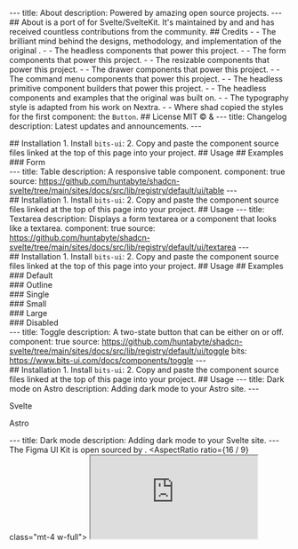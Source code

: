 --- title: About description: Powered by amazing open source projects. --- ## About  is a port of  for Svelte/SvelteKit. It's maintained by  and  and has received countless contributions from the community. ## Credits -  - The brilliant mind behind the designs, methodology, and implementation of the original . -  - The headless components that power this project. -  - The form components that power this project. -  - The resizable components that power this project. -  - The drawer components that power this project. -  - The command menu components that power this project. -  - The headless primitive component builders that power this project. -  - The headless components and examples that the original  was built on. -  - The typography style is adapted from his work on Nextra. -  - Where shad copied the styles for the first component: the `Button`. ## License MIT ©  & --- title: Changelog description: Latest updates and announcements. --- <script> import { Steps, Callout, ComponentPreview } from '$lib/components/docs' import DashboardDark from '$lib/img/blocks/dashboard-1-dark.jpg?enhanced'; import DashboardLight from '$lib/img/blocks/dashboard-1.jpg?enhanced'; </script> ## March 2024 ### Introducing Blocks  are ready-made components that you can use to build your apps. They are fully responsive, accessible, and composable, meaning they are built using the same principles as the rest of the components in shadcn-svelte. <enhanced:img src={DashboardDark} alt="A screenshot of the dashboard-01 block" class="mt-6 hidden h-full w-full dark:block" /> <enhanced:img src={DashboardLight} alt="A screenshot of the dashboard-01 block" class="mt-6 block h-full w-full dark:hidden" />  only supports React at the moment, so you can't customize them like you can the original from . However, if having support for Svelte interests you, I'm sure the v0 team would love to hear about it. :) ### New Component: Breadcrumb We've added a new component to the project, . <ComponentPreview name="breadcrumb-demo"> <div /> </ComponentPreview> ### New Component: Scroll Area We've added a new component to the project, , which is built on top of the  component from Bits UI. It supports both vertical and horizontal scrolling, and is designed to provide a consistent experience across all browsers and platforms. #### Examples <ComponentPreview name="scroll-area-demo"> <div /> </ComponentPreview> <ComponentPreview name="scroll-area-horizontal"> <div /> </ComponentPreview> ## February 2024 ### New Component: Resizable We've added a new component to the project, , which is built on top of . PaneForge is still in an early stage, so be sure to raise any issues you find with the library on the . <ComponentPreview name="resizable-demo"> <div /> </ComponentPreview> ### Updated Icon Imports After some feedback about dev server performance, we've updated the way we import icons. With this change, we've decided to move away from the unmaintained `radix-icons-svelte` package to  for the `new-york` style. Instead of importing icons like so:  We now import them directly:  With deep imports, we're preventing Vite from optimizing the entire icon collections, and instead only optimizing the icons that are actually used in your project. From what we've seen, this has a massive impact on dev server performance. Enjoy! 🚀 ### Major Forms Update Formsnap has been completely rewritten to be more flexible, easier to use, and less opinionated. This means we've had to make some changes to the way we use it in `shadcn-svelte`, but once you get the hang of it, you'll find it's much more powerful and less restrictive than the previous iteration. Since the changes are so significant, there isn't a direct migration path from the old version to the new version. You'll need to update your components to use the new API, as well as ensure you're using the latest version of `formsnap` and `sveltekit-superforms`. All of the `Form` components have been updated to use the new API, and you can see live examples of them on the  page. Visit the  documentation  to learn more about the new API and how its used. ## January 2024 We've added four new components to the project, , , , & . ### New Component: Carousel We've added a new component to the project, . <ComponentPreview name="carousel-demo"> <div /> </ComponentPreview> ### New Component: Drawer The Drawer is built on top of  and is a port of , originally created by  for React. <ComponentPreview name="drawer-demo"> <div/> </ComponentPreview> ### New Component: Sonner The Sonner component is provided by , which is a Svelte port of , originally created by  for React. <ComponentPreview name="sonner-demo"> <div/> </ComponentPreview> ### New Component: Pagination Pagination leverages the  component from Bits UI. <ComponentPreview name="pagination-demo"> <div/> </ComponentPreview> ## December 2023 We've added three new components to the project, , , & . ### New Component: Calendar <ComponentPreview name="calendar-demo"> <div/> </ComponentPreview> ### New Component: Range Calendar <ComponentPreview name="range-calendar-demo"> <div/> </ComponentPreview> ### New Component: Date Picker <ComponentPreview name="date-picker-demo"> <div/> </ComponentPreview> ## November 2023 ### New Component: Toggle Group We've added a new component to the library, . <ComponentPreview name="toggle-group-demo"> <div /> </ComponentPreview> ## October 2023 We've added two new components to the library,  & . We've also made some updates to the `<Form.Label />` component that you'll want to be aware of. ### New Component: Command Command is a component that allows you to create a command palette. It's built on top of , which is a Svelte port of . The library is still in its infancy, but we're excited to see where it goes. If you notice any issues, please  with the library. <ComponentPreview name="command-dialog"> <div /> </ComponentPreview> Be sure to check out the  docs for more information. ### New Component: Combobox Combobox is a combination of the `<Command />` & `<Popover />` components. It allows you to create a searchable dropdown menu. <ComponentPreview name="combobox-demo"> <div /> </ComponentPreview> Be sure to check out the  docs for more information. ### Updates to Form #### Form.Label Changes Since we had to make some internal changes to formsnap to fix outstanding issues, there is a slight modification we have to make to the `<Form.Label />` component. The `ids` returned from `getFormField` is now a store, so we need to prefix it with `$` when we use it.  ### Form.Control Formsnap introduced a new component `<Form.Control />` which wraps non-traditional form elements. This allows us to ensure the components are accessible, and work well with the rest of the form components. You'll need to define & export that control in your `form/index.ts` file.  ## August 2023 - Transitions & More ### Transitions To support both enter and exit transitions, we've had to move from `tailwindcss-animate` to . You can still use the `tailwindcss-animate` if you'd like, but you won't have exit transitions on most components. To get the updated transition support, be sure to upgrade to the latest version of `bits-ui`, which at the time of this writing is `0.5.0`. We now provide a custom transition `flyAndScale` ) which most components use. It's added to the `utils.ts` file when you `init` a new project. #### Migration If you're using `tailwindcss-animate` and want to migrate to the new transition system, you'll need to do the following: Update your `utils.ts` file to include the `flyAndScale` transition:  Inside the components that use transitions/animations, you'll need to remove the animation classes and add the transition. Here's an example of the `AlertDialog.Content` component:  If you're unsure which specific classes should be removed, you can reference the components in the  to see the changes. ### Events Previous, we were using the same syntax as  for events, as we were simply forwarding them. So you'd have to do `on:m-click` or `on:m-keydown`. While this isn't a huge deal, since we're using components, we decided we wanted to use the same syntax as you would for any other Svelte component. So now you can just do `on:click` or `on:keydown`. Behind the scenes, we're redispatching the event, so the contents of the event are the same, but the syntax is a bit more familiar. #### Migration To migrate to the new event syntax, you'll need to update your components that are forwarding the `m-` events. Ensure you're on the latest version of `bits-ui` before doing so. --- title: CLI description: Use the CLI to add components to your project. --- <script> import { PMExecute } from '$lib/components/docs' </script> ## init Use the `init` command to initialize dependencies for a new project. The `init` command installs dependencies, adds the `cn` util, configures `tailwind.config.cjs`, and creates CSS variables for the project. <PMExecute command="shadcn-svelte@latest init" /> You will be asked a few questions to configure `components.json`:  ### Options  ## add Use the `add` command to add components and dependencies to your project. <PMExecute command="shadcn-svelte@latest add " /> You will be presented with a list of components to choose from:  ### Options  ## update Use the `update` command to update components in your project. This will overwrite any modifications you've made to the components, so be sure to commit your changes before running this command. <PMExecute command="shadcn-svelte@latest update " /> ### Options  ## Outgoing Requests ### Proxy This enables the use of a proxy when sending out requests to fetch from the `shadcn` registry. If the `HTTP_PROXY` or `http_proxy` environment variables have been set, the request library underneath will respect the proxy settings. --- title: components.json description: Configuration for your project. --- <script> import { Callout, ComponentPreview, PMExecute } from '$lib/components/docs' </script> The `components.json` file holds configuration for your project. We use it to understand how your project is set up and how to generate components customized for your project. <Callout class="mt-6"> Note: The <code>components.json</code> file is optional and **only required if you're using the CLI** to add components to your project. If you're using the copy and paste method, you don't need this file. </Callout> You can create a `components.json` file in your project by running the following command: <PMExecute command="shadcn-svelte@latest init" /> See the  for more information. ## $schema You can see the JSON Schema for `components.json` .  ## style The style for your components. **This cannot be changed after initialization.**  <ComponentPreview name="card-with-form"> <div /> </ComponentPreview> ## tailwind Configuration to help the CLI understand how Tailwind CSS is set up in your project. See the  for how to set up Tailwind CSS. ### tailwind.config Path to where your `tailwind.config.js` file is located.  ### tailwind.css Path to the CSS file that imports Tailwind CSS into your project.  ### tailwind.baseColor This is used to generate the default color palette for your components. **This cannot be changed after initialization.**  ## aliases The CLI uses these values and the `alias` config from your `svelte.config.js` file to place generated components in the correct location. Path aliases have to be set up in your `svelte.config.js` file. ### aliases.utils Import alias for your utility functions.  ### aliases.components Import alias for your components.  ## Typescript --- title: Accordion description: A vertically stacked set of interactive headings that each reveal a section of content. component: true source: https://github.com/huntabyte/shadcn-svelte/tree/main/sites/docs/src/lib/registry/default/ui/accordion bits: https://www.bits-ui.com/docs/components/accordion --- <script> import { ComponentPreview, ManualInstall, PMAddComp, PMInstall } from '$lib/components/docs'; </script> <ComponentPreview name="accordion-demo" class="]:sm:max-w-"> <div /> </ComponentPreview> ## Installation <PMAddComp name="accordion" /> <ManualInstall> 1. Install `bits-ui`: <PMInstall command="bits-ui" /> 2. Copy and paste the component source files linked at the top of this page into your project. </ManualInstall> ## Usage --- title: Alert Dialog description: A modal dialog that interrupts the user with important content and expects a response. featured: true component: true source: https://github.com/huntabyte/shadcn-svelte/tree/main/sites/docs/src/lib/registry/default/ui/alert-dialog bits: https://www.bits-ui.com/docs/components/alert-dialog --- <script> import { ComponentPreview, ManualInstall, PMAddComp, PMInstall } from '$lib/components/docs'; </script> <ComponentPreview name="alert-dialog-demo"> <div /> </ComponentPreview> ## Installation <PMAddComp name="alert-dialog" /> <ManualInstall> 1. Install `bits-ui`: <PMInstall command="bits-ui" /> 2. Copy and paste the component source files linked at the top of this page into your project. </ManualInstall> ## Usage --- title: Alert description: Displays a callout for user attention. component: true source: https://github.com/huntabyte/shadcn-svelte/tree/main/sites/docs/src/lib/registry/default/ui/alert --- <script> import { ComponentPreview, ManualInstall, PMAddComp } from '$lib/components/docs'; </script> <ComponentPreview name="alert-demo"> <div /> </ComponentPreview> ## Installation <PMAddComp name="alert" /> <ManualInstall> 1. Copy and paste the component source files linked at the top of this page into your project. </ManualInstall> ## Usage  ## Examples ### Default <ComponentPreview name="alert-demo"> <div /> </ComponentPreview> ### Destructive <ComponentPreview name="alert-destructive"> <div /> </ComponentPreview> --- title: Aspect Ratio description: Displays content within a desired ratio. component: true source: https://github.com/huntabyte/shadcn-svelte/tree/main/sites/docs/src/lib/registry/default/ui/aspect-ratio bits: https://www.bits-ui.com/docs/components/aspect-ratio --- <script> import { ComponentPreview, ManualInstall, PMAddComp, PMInstall } from '$lib/components/docs'; </script> <ComponentPreview name="aspect-ratio-demo"> <div/> </ComponentPreview> ## Installation <PMAddComp name="aspect-ratio" /> <ManualInstall> 1. Install `bits-ui`: <PMInstall command="bits-ui" /> 2. Copy and paste the component source files linked at the top of this page into your project. </ManualInstall> ## Usage --- title: Avatar description: An image element with a fallback for representing the user. component: true source: https://github.com/huntabyte/shadcn-svelte/tree/main/sites/docs/src/lib/registry/default/ui/avatar bits: https://www.bits-ui.com/docs/components/avatar --- <script> import { ComponentPreview, ManualInstall, PMAddComp, PMInstall } from '$lib/components/docs'; </script> <ComponentPreview name="avatar-demo"> <div/> </ComponentPreview> ## Installation <PMAddComp name="avatar" /> <ManualInstall> 1. Install `bits-ui`: <PMInstall command="bits-ui" /> 2. Copy and paste the component source files linked at the top of this page into your project. </ManualInstall> ## Usage --- title: Badge description: Displays a badge or a component that looks like a badge. component: true source: https://github.com/huntabyte/shadcn-svelte/tree/main/sites/docs/src/lib/registry/default/ui/badge --- <script> import { ComponentPreview, ManualInstall, PMAddComp } from '$lib/components/docs'; import { BadgeDemo, BadgeDestructive, BadgeOutline, BadgeSecondary } from '$lib/registry/default/example' </script> <ComponentPreview name="badge-demo"> <div /> </ComponentPreview> ## Installation <PMAddComp name="badge" /> <ManualInstall> 1. Copy and paste the component source files linked at the top of this page into your project. </ManualInstall> ## Usage   ### Link You can use the `badgeVariants` helper to create a link that looks like a badge.  ## Examples ### Default <ComponentPreview name="badge-demo"> <div /> </ComponentPreview> --- ### Secondary <ComponentPreview name="badge-secondary"> <div /> </ComponentPreview> --- ### Outline <ComponentPreview name="badge-outline"> <div /> </ComponentPreview> --- ### Destructive <ComponentPreview name="badge-destructive"> <div /> </ComponentPreview> --- title: Breadcrumb description: Displays the path to the current resource using a hierarchy of links. component: true source: https://github.com/huntabyte/shadcn-svelte/tree/main/sites/docs/src/lib/registry/default/ui/breadcrumb --- <script> import { ComponentPreview, ManualInstall, PMAddComp } from '$lib/components/docs'; </script> <ComponentPreview name="breadcrumb-demo"> <div /> </ComponentPreview> ## Installation <PMAddComp name="breadcrumb" /> <ManualInstall> 1. Copy and paste the component source files linked at the top of this page into your project. </ManualInstall> ## Usage  ## Examples ### Custom separator Use a custom component in the `<slot>` of `<Breadcrumb.Separator />` to create a custom separator. <ComponentPreview name="breadcrumb-separator"> <div /> </ComponentPreview> --- ### Dropdown You can compose `<Breadcrumb.Item />` with a `<DropdownMenu />` to create a dropdown in the breadcrumb. <ComponentPreview name="breadcrumb-dropdown"> <div /> </ComponentPreview> --- ### Collapsed We provide a `<Breadcrumb.Ellipsis />` component to show a collapsed state when the breadcrumb is too long. <ComponentPreview name="breadcrumb-ellipsis"> <div /> </ComponentPreview> --- ### Link component To use a custom link component from your routing library, you can use the `asChild` prop on `<Breadcrumb.Link />`. <ComponentPreview name="breadcrumb-link"> <div /> </ComponentPreview> --- ### Responsive Here's an example of a responsive breadcrumb that composes `<Breadcrumb.Item />` with `<Breadcrumb.Ellipsis />`, `<DropdownMenu />`, and `<Drawer />`. It displays a dropdown on desktop and a drawer on mobile. <ComponentPreview name="breadcrumb-responsive"> <div /> </ComponentPreview> --- title: Button description: Displays a button or a component that looks like a button. featured: true component: true source: https://github.com/huntabyte/shadcn-svelte/tree/main/sites/docs/src/lib/registry/default/ui/button bits: https://www.bits-ui.com/docs/components/button --- <script> import { ComponentPreview, ManualInstall, PMAddComp, PMInstall } from '$lib/components/docs'; </script> <ComponentPreview name="button-demo"> <div /> </ComponentPreview> ## Installation <PMAddComp name="button" /> <ManualInstall> 1. Install `bits-ui`: <PMInstall command="bits-ui" /> 2. Copy and paste the component source files linked at the top of this page into your project. </ManualInstall> ## Usage   ### Link You can convert the `<button>` into an `<a>` element by simply passing an `href` as a prop.  Alternatively, you can use the `buttonVariants` helper to create a link that looks like a button.  ## Examples ### Primary <ComponentPreview name="button-demo"> <div /> </ComponentPreview> --- ### Secondary <ComponentPreview name="button-secondary"> <div /> </ComponentPreview> --- ### Destructive <ComponentPreview name="button-destructive"> <div /> </ComponentPreview> --- ### Outline <ComponentPreview name="button-outline"> <div /> </ComponentPreview> --- ### Ghost <ComponentPreview name="button-ghost"> <div /> </ComponentPreview> --- ### Link <ComponentPreview name="button-link"> <div /> </ComponentPreview> --- ### With Icon <ComponentPreview name="button-with-icon"> <div /> </ComponentPreview> --- ### Icon <ComponentPreview name="button-icon"> <div /> </ComponentPreview> --- ### Loading <ComponentPreview name="button-loading"> <div /> </ComponentPreview> --- title: Calendar description: A calendar component that allows users to select dates. component: true source: https://github.com/huntabyte/shadcn-svelte/tree/main/sites/docs/src/lib/registry/default/ui/calendar bits: https://www.bits-ui.com/docs/components/calendar --- <script> import { ComponentPreview, ManualInstall, Callout, PMAddComp, PMInstall } from '$lib/components/docs'; </script> <ComponentPreview name="calendar-demo"> <div /> </ComponentPreview> ## About The `<Calendar />` component is built on top of the  component, which uses the  package to handle dates. If you're looking for a range calendar, check out the  component. ## Installation <PMAddComp name="calendar" /> <ManualInstall> 1. Install `bits-ui` and `@internationalized/date`: <PMInstall command="bits-ui @internationalized/date" /> 2. Copy and paste the component source files linked at the top of this page into your project. </ManualInstall> ## Date Picker You can use the `<Calendar />` component to build a date picker. See the  page for more information. ## Examples ### Form <ComponentPreview name="date-picker-demo"> <div /> </ComponentPreview> ## Advanced Customization The `<Calendar />` component can be combined with other components to create a more complex calendar. <Callout> By default, we export the combined Calendar component as <code>Calendar</code> as there are quite a few pieces that need to be combined to create it. We're modifying that component in the examples below. </Callout> ### Month & Year Selects Here's an example of how you could create a calendar with month and year select dropdowns instead of the previous and next buttons. <ComponentPreview name="calendar-with-selects"> <div /> </ComponentPreview> --- title: Card description: Displays a card with header, content, and footer. featured: true source: https://github.com/huntabyte/shadcn-svelte/tree/main/sites/docs/src/lib/registry/default/ui/card --- <script> import { ComponentPreview, ManualInstall, PMAddComp } from '$lib/components/docs'; </script> <ComponentPreview name="card-with-form"> <div /> </ComponentPreview> ## Installation <PMAddComp name="card" /> <ManualInstall> 1. Copy and paste the component source files linked at the top of this page into your project. </ManualInstall> ## Usage  ### Modify the heading level By default, the `<Card.Title>` component renders an `<h3>` element. You can change this by passing a `tag` prop to the component. For example:  ...  ## Examples <ComponentPreview name="card-demo"> <div /> </ComponentPreview> --- title: Carousel description: A carousel with motion and swipe built using Embla. component: true source: https://github.com/huntabyte/shadcn-svelte/tree/main/sites/docs/src/lib/registry/default/ui/carousel bits: https://www.embla-carousel.com/get-started/svelte/ --- <script> import { ComponentPreview, ManualInstall, PMAddComp, PMInstall } from '$lib/components/docs'; </script> <ComponentPreview name="carousel-demo"> <div /> </ComponentPreview> ## About The carousel component is built using the  library. ## Installation <PMAddComp name="carousel" /> <ManualInstall> 1. Install `embla-carousel-svelte`: <PMInstall command="embla-carousel-svelte -D" /> 2. Copy and paste the component source files linked at the top of this page into your project. </ManualInstall> ## Usage  ## Examples ### Sizes To set the size of the items, you can use the `basis` utility class on the `<Carousel.Item />`. <ComponentPreview name="carousel-size"> <div /> </ComponentPreview>   ### Spacing To set the spacing between the items, we use a `pl-` utility on the `<Carousel.Item />` and a negative `-ml-` on the `<Carousel.Content />`. <ComponentPreview name="carousel-spacing"> <div /> </ComponentPreview>   ### Orientation Use the `orientation` prop to set the orientation of the carousel. <ComponentPreview name="carousel-orientation"> <div /> </ComponentPreview>  ## Options You can pass options to the carousel using the `opts` prop. See the  for more information.  ## API Use reactive state and the `bind:api` directive to get an instance of the carousel API. <ComponentPreview name="carousel-api"> <div /> </ComponentPreview>  ## Events You can listen to events using the api instance from `bind:api`.  ## Plugins You can use the `plugins` prop to add plugins to the carousel.  <ComponentPreview name="carousel-plugin"> <div /> </ComponentPreview> See the  for more information on using plugins. --- title: Checkbox description: A control that allows the user to toggle between checked and not checked. component: true source: https://github.com/huntabyte/shadcn-svelte/tree/main/sites/docs/src/lib/registry/default/ui/checkbox bits: https://www.bits-ui.com/docs/components/checkbox --- <script> import { ComponentPreview, ManualInstall, PMAddComp, PMInstall } from '$lib/components/docs'; </script> <ComponentPreview name="checkbox-demo"> <div /> </ComponentPreview> ## Installation <PMAddComp name="checkbox" /> <ManualInstall> 1. Install `bits-ui`: <PMInstall command="bits-ui" /> 2. Copy and paste the component source files linked at the top of this page into your project. </ManualInstall> ## Usage   ## Examples ### With Text <ComponentPreview name="checkbox-with-text"> <div /> </ComponentPreview> ### Disabled <ComponentPreview name="checkbox-disabled"> <div /> </ComponentPreview> ### Form <ComponentPreview name="checkbox-form-single"> <div /> </ComponentPreview> <ComponentPreview name="checkbox-form-multiple"> <div /> </ComponentPreview> --- title: Collapsible description: An interactive component which expands/collapses a panel. component: true featured: true source: https://github.com/huntabyte/shadcn-svelte/tree/main/sites/docs/src/lib/registry/default/ui/collapsible bits: https://www.bits-ui.com/docs/components/collapsible --- <script> import { ComponentPreview, ManualInstall, PMAddComp, PMInstall } from '$lib/components/docs'; </script> <ComponentPreview name="collapsible-demo"> <div /> </ComponentPreview> ## Installation <PMAddComp name="collapsible" /> <ManualInstall> 1. Install `bits-ui`: <PMInstall command="bits-ui" /> 2. Copy and paste the component source files linked at the top of this page into your project. </ManualInstall> ## Usage --- title: Combobox description: Autocomplete input and command palette with a list of suggestions. component: true --- <script> import { ComponentPreview, ManualInstall, Callout } from '$lib/components/docs'; </script> <ComponentPreview name="combobox-demo"> <div /> </ComponentPreview> ## Installation The Combobox is built using a composition of the `<Popover />` and the `<Command />` components. See installation instructions for the  and the  components. ## Usage  ## Examples ### Combobox <ComponentPreview name="combobox-demo"> <div /> </ComponentPreview> ### Popover <ComponentPreview name="combobox-popover"> <div /> </ComponentPreview> ### Dropdown menu <ComponentPreview name="combobox-dropdown-menu"> <div /> </ComponentPreview> ### Form Since the Combobox is built using the `<Popover />` and the `<Command />` components, we need to use the `<Form.Control />` component. `<Form.Control />` enables us to apply the right `aria-*` attributes to non-standard form elements, and adds a hidden input to ensure the form is submitted with the correct value. Note: You must be on version `0.5.0` or higher of `formsnap` for this to work correctly. <ComponentPreview name="combobox-form"> <div /> </ComponentPreview> --- title: Command description: Fast, composable, unstyled command menu for Svelte. component: true source: https://github.com/huntabyte/shadcn-svelte/tree/main/sites/docs/src/lib/registry/default/ui/command bits: https://github.com/huntabyte/cmdk-sv --- <script> import { ComponentPreview, ManualInstall, Callout, PMAddComp, PMInstall } from '$lib/components/docs'; </script> <ComponentPreview name="command-demo" align="start" > <div /> </ComponentPreview> ## About The `<Command />` component uses the  library to provide a fast, composable, unstyled command menu for Svelte. <Callout> **Note:** `cmdk-sv` is a new library and is still in alpha. While I don't anticipate a ton of breaking changes, as the API aligns with the original, I want to bring this to your awareness. If you find any bugs, please  with the library, rather than this project. </Callout> ## Installation <PMAddComp name="command" /> <ManualInstall> 1. Install `cmdk-sv` and `bits-ui`: <PMInstall command="cmdk-sv bits-ui" /> 2. Copy and paste the component source files linked at the top of this page into your project. </ManualInstall> ## Usage  ## Examples ### Dialog <ComponentPreview name="command-dialog"> <div /> </ComponentPreview> To show the command menu in a dialog, use the `<Command.Dialog />` component instead of `<Command.Root />`. It accepts props for both the `<Dialog.Root />` and `<Command.Root />` components. --- title: Context Menu description: Displays a menu to the user — such as a set of actions or functions — triggered by right click. component: true source: https://github.com/huntabyte/shadcn-svelte/tree/main/sites/docs/src/lib/registry/default/ui/context-menu bits: https://www.bits-ui.com/docs/components/context-menu --- <script> import { ComponentPreview, ManualInstall, PMAddComp, PMInstall } from '$lib/components/docs' </script> <ComponentPreview name="context-menu-demo"> <div /> </ComponentPreview> ## Installation <PMAddComp name="context-menu" /> <ManualInstall> 1. Install `bits-ui`: <PMInstall command="bits-ui" /> 2. Copy and paste the component source files linked at the top of this page into your project. </ManualInstall> ## Usage --- title: Data Table description: Powerful table and datagrids built using Svelte Headless Table. component: true source: https://github.com/huntabyte/shadcn-svelte/tree/main/sites/docs/src/lib/registry/default/example/data-table-demo.svelte --- <script> import { ComponentPreview, ManualInstall, Callout, Steps, PMAddComp, PMInstall } from '$lib/components/docs' </script> <ComponentPreview name="data-table-demo"> <div /> </ComponentPreview> ## Introduction Data tables are difficult to componentize because of the wide variety of features they support, and the uniqueness of every data set. So instead of trying to create a one-size-fits-all solution, we've created a guide to help you build your own data tables. We'll start with the basic `<Table />` component, and work our way up to a fully-featured data table. <Callout> <strong>Tip:</strong> If you find yourself using the same table in multiple places, you can always extract it into a reusable component. </Callout> ## Table of Contents This guide will show you how to use  and the `<Table />` component to build your own custom data table. We'll cover the following topics: - Basic Table - Row Actions - Pagination - Sorting - Filtering - Visibility - Row Selection - Reusable Components ## Installation 1. Add the `<Table />` component to your project: <PMAddComp name="table" /> 2. Add `svelte-headless-table` as a dependency: <PMInstall command="svelte-headless-table" /> ## Prerequisites We're going to build a table to show recent payments. Here's what our data looks like:  ## Project Structure Start by creating a route where your data table will live , along with the following files:  - `data-table.svelte` will contain the `<Table />` component all of our data table logic. - `data-table-actions.svelte` will contain the actions menu for each row. - `data-table-checkbox.svelte` will contain the checkbox for each row. - `+page.svelte` is where we'll render and access `<DataTable />` component. ## Basic Table Let's start by building a basic table. <Steps> ### Get/Add Data Before we can initialize a table, we need to get our data. You can retrieve your data from anywhere, but for this example we'll use a `payments` array.  ### Initialize Table Next, we'll initialize a new table using `svelte-headless-table`.  ### Create Columns Now that we have a table, we can define our columns.  The last column is where we'll render a menu of actions for each row. ### Create View Model & Render Table Finally, we'll create a view model which we'll use to build our table.  ### Render the table Finally, we'll render our table in our `+page.svelte` file.  </Steps> ## Cell Formatting Now that we have a basic table, let's format the `amount` cell to display the dollar amount. We'll also align the cell to the right. <Steps> ### Update columns definition First, we'll update our columns definition for the `amount` column to return a formatted string.  ### Update styles Now that we're returning a formatted string, let's now align the `amount` header and cell to the right. We'll also capitalize our `status` cell values.  You can use this approach to customize the styles of any cell in your table. In the following sections, we'll demonstrate how you can use a component to render a cell as well. </Steps> ## Row Actions Let's now add row actions to our table. We'll use a `<DropdownMenu />` and `<Button />` component for this. <Steps> ### Create actions component We'll start by creating a new component called `data-table-actions.svelte` which will contain our actions menu. It's going to receive an `id` prop, which we'll use to identify and perform specific actions on the row.  ### Update columns definition Now that we've defined our actions component, let's update our `actions` column definition to use it.  We're just passing the `id` to our actions component, but you could pass whatever information you need to perform actions on the row. In this example, we could use the `id` to make a DELETE request to our API to delete the payment. </Steps> ## Pagination Next, we'll add pagination to our table <Steps> ### Enable the `addPagination` plugin  ### Add pagination controls We can add pagination controls to our table using the `<Button />` component and the `hasNextPage`, `hasPreviousPage`, and `pageIndex` variables.  See the  for more information on how to customize the pagination behavior. </Steps> ## Sorting Let's make the email column sortable. <Steps> ### Enable the `addSortBy` plugin Let's enable the `addSortBy` plugin and import the `<ArrowUpDown />` icon which we'll use to indicate the sort option for the column.  ### Make header cell sortable We can now update the `email` header cell to add sorting controls.  See the  for more information on how to customize the sort behavior. </Steps> ## Filtering Let's add a search input to filter emails in our table. <Steps> ### Enable the `addTableFilter` plugin We'll start by enabling the `addTableFilter` plugin and importing the `<Input />` component we'll use for the search input.  We're excluding all columns except for `email` from the filter plugin, and we're using a case-insensitive filter function to match the email value. ### Add search input Now that our table is configured to filter by email, let's add a search input on top of our table.  Since `filterValue` is a store, we can bind it to the input value and it will automatically update as the user types. See the  for more information on how to customize the filtering behavior. </Steps> ## Visibility Let's add the ability to control which columns are visible in our table. <Steps> ### Enable `addHiddenColumns` plugin We'll start by enabling the `addHiddenColumns` plugin. We'll also need a `<ChevronDown />` icon and the `<DropdownMenu />` component in the next step.  We're setting the `hiddenColumnIds` store from the plugin whenever `hideForId` changes to reflect our newly chosen hidden/shown columns. ### Add column visibility controls Now we'll use the icon and `<DropdownMenu />` we imported in the previous step to render a menu of columns that can be hidden.  See the  for more information. </Steps> ## Row Selection Next, we're going to add row selection to our table. <Steps> ### Create checkbox component We'll start by creating a new component called `data-table-checkbox.svelte` which will be used to render a checkbox for each row.  ### Enable `addSelectedRows` plugin Next, we'll enable the `addSelectedRows` plugin and import the `<Checkbox />` component we just created.  ### Update styles & show selected rows To accommodate the checkbox, we'll need to update our table styles. We'll also add a message to show how many rows are selected.  See the  for more information on how to customize the selection behavior. </Steps> --- title: Date Picker description: A date picker component with range and presets. component: true source: https://github.com/huntabyte/shadcn-svelte/blob/main/sites/docs/src/lib/registry/default/example/date-picker-demo.svelte --- <script> import { ComponentPreview, ManualInstall } from '$lib/components/docs'; </script> <ComponentPreview name="date-picker-demo"> <div /> </ComponentPreview> ## Installation The Date Picker is built using a composition of the `<Popover />` and either the `<Calendar />` or `<RangeCalendar />` components. See installations instructions for the , , and  components. ## Usage  ## Examples ### Date Picker <ComponentPreview name="date-picker-demo"> <div /> </ComponentPreview> ### Date Range Picker <ComponentPreview name="date-picker-with-range"> <div /> </ComponentPreview> ### With Presets <ComponentPreview name="date-picker-with-presets"> <div /> </ComponentPreview> ### Form <ComponentPreview name="date-picker-form"> <div /> </ComponentPreview> --- title: Dialog description: A window overlaid on either the primary window or another dialog window, rendering the content underneath inert. component: true featured: true source: https://github.com/huntabyte/shadcn-svelte/tree/main/sites/docs/src/lib/registry/default/ui/dialog bits: https://www.bits-ui.com/docs/components/dialog --- <script> import { ComponentPreview, ManualInstall, PMAddComp, PMInstall } from '$lib/components/docs'; </script> <ComponentPreview name="dialog-demo"> <div /> </ComponentPreview> ## Installation <PMAddComp name="dialog" /> <ManualInstall> 1. Install `bits-ui`: <PMInstall command="bits-ui" /> 2. Copy and paste the component source files linked at the top of this page into your project. </ManualInstall> ## Usage --- title: Drawer description: A drawer component for Svelte. component: true source: https://github.com/huntabyte/shadcn-svelte/tree/main/sites/docs/src/lib/registry/default/ui/drawer bits: https://www.vaul-svelte.com --- <script> import { ComponentPreview, ManualInstall, PMAddComp, PMInstall } from '$lib/components/docs' </script> <ComponentPreview name="drawer-demo"> <div /> </ComponentPreview> ## About Drawer is built on top of , which is a Svelte port of  by . ## Installation <PMAddComp name="drawer" /> <ManualInstall> 1. Install `vaul-svelte`: <PMInstall command="vaul-svelte" /> 2. Copy and paste the component source files linked at the top of this page into your project. </ManualInstall> ## Usage  ## Examples ### Responsive Dialog You can combine the `Dialog` and `Drawer` components to create a responsive dialog. This renders a `Dialog` on desktop and a `Drawer` on mobile. <ComponentPreview name="drawer-dialog"> <div /> </ComponentPreview> --- title: Dropdown Menu description: Displays a menu to the user — such as a set of actions or functions — triggered by a button. component: true source: https://github.com/huntabyte/shadcn-svelte/tree/main/sites/docs/src/lib/registry/default/ui/dropdown-menu bits: https://www.bits-ui.com/docs/components/dropdown-menu --- <script> import { ComponentPreview, ManualInstall, PMAddComp, PMInstall } from '$lib/components/docs' </script> <ComponentPreview name="dropdown-menu-demo"> <div /> </ComponentPreview> ## Installation <PMAddComp name="dropdown-menu" /> <ManualInstall> 1. Install `bits-ui`: <PMInstall command="bits-ui" /> 2. Copy and paste the component source files linked at the top of this page into your project. </ManualInstall> ## Usage  ## Examples ### Checkboxes <ComponentPreview name="dropdown-menu-checkboxes"> <div /> </ComponentPreview> ### Radio Group <ComponentPreview name="dropdown-menu-radio-group"> <div /> </ComponentPreview> --- title: Formsnap & Superforms description: Building forms with Formsnap, Superforms, & Zod. --- <script> import { Steps, ComponentPreview, FormPreview, PMAddComp, PMInstall } from '$lib/components/docs'; export let form; </script> Forms are tricky. They are one of the most common things you'll build in a web application, but also one of the most complex. Well-designed HTML forms are: - Well-structured and semantically correct. - Easy to use and navigate . - Accessible with ARIA attributes and proper labels. - Has support for client and server side validation. - Well-styled and consistent with the rest of the application. In this guide, we will take a look at building forms with ,  and . ## Features The `Form` components offered by `shadcn-svelte` are wrappers around `formsnap` & `sveltekit-superforms` which provide a few things: - Composable components for building forms. - Form field components for scoping form state. - Form validation using  or any other validation library supported by . - Applies the correct `aria` attributes to form fields based on states. - Enables you to easily use various components like , , ,  and other form components with forms. If you aren't familiar with  & , you should check out their documentation first, as this guide assumes you have a basic understanding of how they work together. ## Anatomy  ## Example  ## Installation <PMAddComp name="form" /> ## Usage <Steps> ### Create a form schema Define the shape of your form using a Zod schema. You can read more about using Zod in the . We're going to define it in a file called `schema.ts` in the same directory as our page component, but you can put it anywhere you like.  ### Return the form from the route's load function  ### Create a form component For this example, we'll be passing the `form` returned from the load function as a prop to this component. To ensure it's typed properly, we'll use the `SuperValidated` type from `sveltekit-superforms`, and pass in the type of our form schema.  The `name`, `id`, and all accessibility attributes are applied to the input by spreading the `attrs` object from the `Form.Control` component. The `Form.Label` will automatically be associated with the input using the `for` attribute, so you don't have to worry about that. ### Create a page component that uses the form We'll pass the `form` from the data returned from the load function to the form component we created above.  ### Create an Action that handles the form submission  ### Done That's it. You now have a fully accessible form that is type-safe and has client & server side validation. <FormPreview {form} /> </Steps> ## Next Steps Be sure to check out the  and  documentation for more information on how to use them. ## Examples See the following links for more examples on how to use the other `Form` components: -  -  -  -  -  -  - --- title: Hover Card description: For sighted users to preview content available behind a link. component: true source: https://github.com/huntabyte/shadcn-svelte/tree/main/sites/docs/src/lib/registry/default/ui/hover-card bits: https://www.bits-ui.com/docs/components/link-preview --- <script> import { ComponentPreview, ManualInstall, PMAddComp, PMInstall } from '$lib/components/docs'; </script> <ComponentPreview name="hover-card-demo"> <div /> </ComponentPreview> ## Installation <PMAddComp name="hover-card" /> <ManualInstall> 1. Install `bits-ui`: <PMInstall command="bits-ui" /> 2. Copy and paste the component source files linked at the top of this page into your project. </ManualInstall> ## Usage --- title: Input description: Displays a form input field or a component that looks like an input field. component: true source: https://github.com/huntabyte/shadcn-svelte/tree/main/sites/docs/src/lib/registry/default/ui/input --- <script> import { ComponentPreview, ManualInstall, PMAddComp} from '$lib/components/docs'; export let form; </script> <ComponentPreview name="input-demo"> <div /> </ComponentPreview> ## Installation <PMAddComp name="input" /> <ManualInstall> 1. Copy and paste the component source files linked at the top of this page into your project. </ManualInstall> ## Usage  ## Examples ### Default <ComponentPreview name="input-demo"> <div /> </ComponentPreview> ### Disabled <ComponentPreview name="input-disabled"> <div /> </ComponentPreview> ### With Label <ComponentPreview name="input-with-label"> <div /> </ComponentPreview> ### With Text <ComponentPreview name="input-with-text"> <div /> </ComponentPreview> ### With Button <ComponentPreview name="input-with-button"> <div /> </ComponentPreview> ### File <ComponentPreview name="input-file"> <div /> </ComponentPreview> ### Form <ComponentPreview name="form-demo" {form}> <div /> </ComponentPreview> --- title: Label description: Renders an accessible label associated with controls. component: true source: https://github.com/huntabyte/shadcn-svelte/tree/main/sites/docs/src/lib/registry/default/ui/label bits: https://www.bits-ui.com/docs/components/label --- <script> import { ComponentPreview, ManualInstall, PMAddComp, PMInstall } from '$lib/components/docs'; </script> <ComponentPreview name="label-demo"> <div /> </ComponentPreview> ## Installation <PMAddComp name="label" /> <ManualInstall> 1. Install `bits-ui`: <PMInstall command="bits-ui" /> 2. Copy and paste the component source files linked at the top of this page into your project. </ManualInstall> ## Usage --- title: Menubar description: A visually persistent menu common in desktop applications that provides quick access to a consistent set of commands. component: true source: https://github.com/huntabyte/shadcn-svelte/tree/main/sites/docs/src/lib/registry/default/ui/menubar bits: https://www.bits-ui.com/docs/components/menubar --- <script> import { ComponentPreview, ManualInstall, PMAddComp, PMInstall } from '$lib/components/docs' </script> <ComponentPreview name="menubar-demo"> </ComponentPreview> ## Installation <PMAddComp name="menubar" /> <ManualInstall> 1. Install `bits-ui`: <PMInstall command="bits-ui" /> 2. Copy and paste the component source files linked at the top of this page into your project. </ManualInstall> ## Usage --- title: Pagination description: Pagination with page navigation, next and previous links. component: true source: https://github.com/huntabyte/shadcn-svelte/tree/main/sites/docs/src/lib/registry/default/ui/pagination bits: https://www.bits-ui.com/docs/components/pagination --- <script> import { ComponentPreview, ManualInstall, PMAddComp, PMInstall } from '$lib/components/docs'; </script> <ComponentPreview name="pagination-demo" > <div /> </ComponentPreview> ## Installation <PMAddComp name="pagination" /> <ManualInstall> 1. Install `bits-ui`: <PMInstall command="bits-ui" /> 2. Copy and paste the component source files linked at the top of this page into your project. </ManualInstall> ## Usage --- title: Popover description: Displays rich content in a portal, triggered by a button. component: true source: https://github.com/huntabyte/shadcn-svelte/tree/main/sites/docs/src/lib/registry/default/ui/popover bits: https://www.bits-ui.com/docs/components/popover --- <script> import { ComponentPreview, ManualInstall, PMAddComp, PMInstall } from '$lib/components/docs'; </script> <ComponentPreview name="popover-demo"> <div /> </ComponentPreview> ## Installation <PMAddComp name="popover" /> <ManualInstall> 1. Install `bits-ui`: <PMInstall command="bits-ui" /> 2. Copy and paste the component source files linked at the top of this page into your project. </ManualInstall> ## Usage --- title: Progress description: Displays an indicator showing the completion progress of a task, typically displayed as a progress bar. component: true source: https://github.com/huntabyte/shadcn-svelte/tree/main/sites/docs/src/lib/registry/default/ui/progress bits: https://www.bits-ui.com/docs/components/progress --- <script> import { ComponentPreview, ManualInstall, PMAddComp, PMInstall } from '$lib/components/docs'; </script> <ComponentPreview name="progress-demo"> <div /> </ComponentPreview> ## Installation <PMAddComp name="progress" /> <ManualInstall> 1. Install `bits-ui`: <PMInstall command="bits-ui" /> 2. Copy and paste the component source files linked at the top of this page into your project. </ManualInstall> ## Usage --- title: Radio Group description: A set of checkable buttons—known as radio buttons—where no more than one of the buttons can be checked at a time. component: true source: https://github.com/huntabyte/shadcn-svelte/tree/main/sites/docs/src/lib/registry/default/ui/radio-group bits: https://www.bits-ui.com/docs/components/radio-group --- <script> import { ComponentPreview, ManualInstall, PMAddComp, PMInstall } from '$lib/components/docs'; </script> <ComponentPreview name="radio-group-demo"> <div /> </ComponentPreview> ## Installation <PMAddComp name="radio-group" /> <ManualInstall> 1. Install `bits-ui`: <PMInstall command="bits-ui" /> 2. Copy and paste the component source files linked at the top of this page into your project. </ManualInstall> ## Usage  ## Examples ### Form <ComponentPreview name="radio-group-form"> <div /> </ComponentPreview> --- title: Range Calendar description: A calendar component that allows users to select a range of dates. component: true source: https://github.com/huntabyte/shadcn-svelte/tree/main/sites/docs/src/lib/registry/default/ui/range-calendar bits: https://www.bits-ui.com/docs/components/range-calendar --- <script> import { ComponentPreview, ManualInstall, PMAddComp, PMInstall } from '$lib/components/docs'; </script> <ComponentPreview name="range-calendar-demo"> <div /> </ComponentPreview> ## About The `<RangeCalendar />` component is built on top of the  component, which uses the  package to handle dates. ## Installation <PMAddComp name="range-calendar" /> <ManualInstall> 1. Install `bits-ui` and `@internationalized/date`: <PMInstall command="bits-ui @internationalized/date" /> 2. Copy and paste the component source files linked at the top of this page into your project. </ManualInstall> --- title: Resizable description: Accessible resizable panel groups and layouts with keyboard support. component: true source: https://github.com/huntabyte/shadcn-svelte/tree/main/sites/docs/src/lib/registry/default/ui/resizable bits: https://paneforge.com --- <script> import { ComponentPreview, ManualInstall, PMAddComp, PMInstall } from '$lib/components/docs' </script> <ComponentPreview name="resizable-demo"> <div /> </ComponentPreview> ## About The `Resizable` component is built on top of  by . Visit the  for all the available props and abilities of the `Resizable` component. ## Installation <PMAddComp name="resizable" /> <ManualInstall> 1. Install `paneforge`: <PMInstall command="paneforge" /> 2. Copy and paste the component source files linked at the top of this page into your project. </ManualInstall> ## Usage  ## Examples ### Vertical Use the `direction` prop to set the direction of the resizable panels. <ComponentPreview name="resizable-vertical"> <div /> </ComponentPreview>  ### Handle You can set or hide the handle by using the `withHandle` prop on the `ResizableHandle` component. <ComponentPreview name="resizable-handle"> <div /> </ComponentPreview> --- title: Scroll Area description: Augments native scroll functionality for custom, cross-browser styling. component: true source: https://github.com/huntabyte/shadcn-svelte/tree/main/sites/docs/src/lib/registry/default/ui/scroll-area bits: https://bits-ui.com/docs/components/scroll-area --- <script> import { ComponentPreview, ManualInstall, PMAddComp, PMInstall } from '$lib/components/docs'; </script> <ComponentPreview name="scroll-area-demo"> <div /> </ComponentPreview> ## Installation <PMAddComp name="scroll-area" /> <ManualInstall> 1. Install `bits-ui`: <PMInstall command="bits-ui" /> 2. Copy and paste the component source files linked at the top of this page into your project. </ManualInstall> ## Usage  ## Examples ### Horizontal Scrolling Set the `orientation` prop to `"horizontal"` to enable horizontal scrolling. <ComponentPreview name="scroll-area-horizontal"> <div /> </ComponentPreview> ### Horizontal and Vertical Scrolling Set the `orientation` prop to `"both"` to enable both horizontal and vertical scrolling. <ComponentPreview name="scroll-area-both"> <div /> </ComponentPreview> --- title: Select description: Displays a list of options for the user to pick from—triggered by a button. component: true source: https://github.com/huntabyte/shadcn-svelte/tree/main/sites/docs/src/lib/registry/default/ui/select bits: https://www.bits-ui.com/docs/components/select --- <script> import { ComponentPreview, ManualInstall, PMAddComp, PMInstall } from '$lib/components/docs' </script> <ComponentPreview name="select-demo"> <div /> </ComponentPreview> ## Installation <PMAddComp name="select" /> <ManualInstall> 1. Install `bits-ui`: <PMInstall command="bits-ui" /> 2. Copy and paste the component source files linked at the top of this page into your project. </ManualInstall> ## Usage  ## Examples ### Form For more advanced usage and to learn how to implement `multiple` Select components in a form, check out the  on Formsnap. <ComponentPreview name="select-form"> <div /> </ComponentPreview> --- title: Separator description: Visually or semantically separates content. component: true source: https://github.com/huntabyte/shadcn-svelte/tree/main/sites/docs/src/lib/registry/default/ui/separator bits: https://www.bits-ui.com/docs/components/separator --- <script> import { ComponentPreview, ManualInstall, PMAddComp, PMInstall } from '$lib/components/docs'; </script> <ComponentPreview name="separator-demo"> <div /> </ComponentPreview> ## Installation <PMAddComp name="separator" /> <ManualInstall> 1. Install `bits-ui`: <PMInstall command="bits-ui" /> 2. Copy and paste the component source files linked at the top of this page into your project. </ManualInstall> ## Usage --- title: Sheet description: Extends the Dialog component to display content that complements the main content of the screen. component: true source: https://github.com/huntabyte/shadcn-svelte/tree/main/sites/docs/src/lib/registry/default/ui/sheet bits: https://www.bits-ui.com/docs/components/dialog --- <script> import { ComponentPreview, ManualInstall, PMAddComp, PMInstall } from '$lib/components/docs'; </script> <ComponentPreview name="sheet-demo"> <div /> </ComponentPreview> ## Installation <PMAddComp name="sheet" /> <ManualInstall> 1. Install `bits-ui`: <PMInstall command="bits-ui" /> 2. Copy and paste the component source files linked at the top of this page into your project. </ManualInstall> ## Usage  ## Examples ### Side Pass the `side` property to `<SheetContent />` to indicate the edge of the screen where the component will appear. The values can be `top`, `right`, `bottom` or `left`. <ComponentPreview name="sheet-side"> <div /> </ComponentPreview> --- title: Skeleton description: Use to show a placeholder while content is loading. component: true source: https://github.com/huntabyte/shadcn-svelte/tree/main/sites/docs/src/lib/registry/default/ui/skeleton --- <script> import { ComponentPreview, ManualInstall, PMAddComp, PMInstall } from '$lib/components/docs'; </script> <ComponentPreview name="skeleton-demo"> <div /> </ComponentPreview> ## Installation <PMAddComp name="skeleton" /> <ManualInstall> 1. Copy and paste the component source files linked at the top of this page into your project. </ManualInstall> ## Usage --- title: Slider description: An input where the user selects a value from within a given range. component: true source: https://github.com/huntabyte/shadcn-svelte/tree/main/sites/docs/src/lib/registry/default/ui/slider bits: https://www.bits-ui.com/docs/components/slider --- <script> import { ComponentPreview, ManualInstall, PMAddComp, PMInstall } from '$lib/components/docs'; </script> <ComponentPreview name="slider-demo"> <div /> </ComponentPreview> ## Installation <PMAddComp name="slider" /> <ManualInstall> 1. Install `bits-ui`: <PMInstall command="bits-ui" /> 2. Copy and paste the component source files linked at the top of this page into your project. </ManualInstall> ## Usage --- title: Sonner description: An opinionated toast component for Svelte. component: true source: https://github.com/huntabyte/shadcn-svelte/tree/main/sites/docs/src/lib/registry/default/ui/sonner --- <script> import { ComponentPreview, ManualInstall, Steps, Step, PMAddComp, PMInstall } from '$lib/components/docs'; </script> <ComponentPreview name="sonner-demo"> <div /> </ComponentPreview> ## About The Sonner component is provided by , which is a Svelte port of , originally created by  for React. ## Installation <Steps> <Step> Setup theme support </Step> By default, Sonner will use the user's system preferences to determine whether to show the light or dark theme. To get around this, you can either pass in a custom `theme` prop to the component, or simply use  which you can hardcode to `dark` or `light` mode should you wish. You can learn more about setting up Dark Mode support . If you wish to opt out of Dark Mode support, you can uninstall `mode-watcher` and remove the `theme` prop from the component after installing via CLI, or manually install the component and don't include `mode-watcher` <Step> Run the following command: </Step> <PMAddComp name="sonner" /> <Step> Add the Toaster component </Step> Note: Make sure you are adding the import from the path `"$lib/components/ui/sonner"` not `"svelte-sonner"`.  </Steps> <ManualInstall> 1. Install `svelte-sonner`: <PMInstall command="svelte-sonner" /> 2. Copy and paste the component source files linked at the top of this page into your project. </ManualInstall> ## Usage --- title: Switch description: A control that allows the user to toggle between checked and not checked. component: true source: https://github.com/huntabyte/shadcn-svelte/tree/main/sites/docs/src/lib/registry/default/ui/switch bits: https://www.bits-ui.com/docs/components/switch --- <script> import { ComponentPreview, ManualInstall, PMAddComp, PMInstall } from '$lib/components/docs'; </script> <ComponentPreview name="switch-demo"> <div /> </ComponentPreview> ## Installation <PMAddComp name="switch" /> <ManualInstall> 1. Install `bits-ui`: <PMInstall command="bits-ui" /> 2. Copy and paste the component source files linked at the top of this page into your project. </ManualInstall> ## Usage  ## Examples ### Form <ComponentPreview name="switch-form"> <div /> </ComponentPreview> --- title: Table description: A responsive table component. component: true source: https://github.com/huntabyte/shadcn-svelte/tree/main/sites/docs/src/lib/registry/default/ui/table --- <script> import { ComponentPreview, ManualInstall, PMAddComp } from '$lib/components/docs'; </script> <ComponentPreview name="table-demo"> <div /> </ComponentPreview> ## Installation <PMAddComp name="table" /> <ManualInstall> 1. Copy and paste the component source files linked at the top of this page into your project. </ManualInstall> ## Usage --- title: Tabs description: A set of layered sections of content—known as tab panels—that are displayed one at a time. component: true source: https://github.com/huntabyte/shadcn-svelte/tree/main/sites/docs/src/lib/registry/default/ui/tabs bits: https://www.bits-ui.com/docs/components/tabs --- <script> import { ComponentPreview, ManualInstall, PMAddComp, PMInstall } from '$lib/components/docs'; </script> <ComponentPreview name="tabs-demo"> <div /> </ComponentPreview> ## Installation <PMAddComp name="tabs" /> <ManualInstall> 1. Install `bits-ui`: <PMInstall command="bits-ui" /> 2. Copy and paste the component source files linked at the top of this page into your project. </ManualInstall> ## Usage --- title: Textarea description: Displays a form textarea or a component that looks like a textarea. component: true source: https://github.com/huntabyte/shadcn-svelte/tree/main/sites/docs/src/lib/registry/default/ui/textarea --- <script> import { ComponentPreview, ManualInstall, PMAddComp } from '$lib/components/docs'; </script> <ComponentPreview name="textarea-demo"> <div /> </ComponentPreview> ## Installation <PMAddComp name="textarea" /> <ManualInstall> 1. Copy and paste the component source files linked at the top of this page into your project. </ManualInstall> ## Usage   ## Examples ### Default <ComponentPreview name="textarea-demo"> <div /> </ComponentPreview> ### Disabled <ComponentPreview name="textarea-disabled"> <div /> </ComponentPreview> ### With Label <ComponentPreview name="textarea-with-label"> <div /> </ComponentPreview> ### With Text <ComponentPreview name="textarea-with-text"> <div /> </ComponentPreview> ### With Button <ComponentPreview name="textarea-with-button"> <div /> </ComponentPreview> ### Form <ComponentPreview name="textarea-form"> <div /> </ComponentPreview> --- title: Toggle Group description: A set of two-state buttons that can be toggled on or off. component: true source: https://github.com/huntabyte/shadcn-svelte/tree/main/sites/docs/src/lib/registry/default/ui/toggle-group bits: https://www.bits-ui.com/docs/components/toggle-group --- <script> import { ComponentPreview, ManualInstall, PMAddComp, PMInstall } from '$lib/components/docs'; </script> <ComponentPreview name="toggle-group-demo"> <div /> </ComponentPreview> ## Installation <PMAddComp name="toggle-group" /> <ManualInstall> 1. Install `bits-ui`: <PMInstall command="bits-ui" /> 2. Copy and paste the component source files linked at the top of this page into your project. </ManualInstall> ## Usage  ## Examples ### Default <ComponentPreview name="toggle-group-demo"> <div /> </ComponentPreview> ### Outline <ComponentPreview name="toggle-group-outline"> <div /> </ComponentPreview> ### Single <ComponentPreview name="toggle-group-single"> <div /> </ComponentPreview> ### Small <ComponentPreview name="toggle-group-sm"> <div /> </ComponentPreview> ### Large <ComponentPreview name="toggle-group-lg"> <div /> </ComponentPreview> ### Disabled <ComponentPreview name="toggle-group-disabled"> <div /> </ComponentPreview> --- title: Toggle description: A two-state button that can be either on or off. component: true source: https://github.com/huntabyte/shadcn-svelte/tree/main/sites/docs/src/lib/registry/default/ui/toggle bits: https://www.bits-ui.com/docs/components/toggle --- <script> import { ComponentPreview, ManualInstall, PMAddComp, PMInstall } from '$lib/components/docs'; </script> <ComponentPreview name="toggle-demo"> <div /> </ComponentPreview> ## Installation <PMAddComp name="toggle" /> <ManualInstall> 1. Install `bits-ui`: <PMInstall command="bits-ui" /> 2. Copy and paste the component source files linked at the top of this page into your project. </ManualInstall> ## Usage  ## Examples ### Default <ComponentPreview name="toggle-demo"> <div /> </ComponentPreview> ### Outline <ComponentPreview name="toggle-outline"> <div /> </ComponentPreview> ### With Text <ComponentPreview name="toggle-with-text"> <div /> </ComponentPreview> ### Small <ComponentPreview name="toggle-sm"> <div /> </ComponentPreview> ### Large <ComponentPreview name="toggle-lg"> <div /> </ComponentPreview> ### Disabled <ComponentPreview name="toggle-disabled"> <div /> </ComponentPreview> --- title: Tooltip description: A popup that displays information related to an element when the element receives keyboard focus or the mouse hovers over it. component: true source: https://github.com/huntabyte/shadcn-svelte/tree/main/sites/docs/src/lib/registry/default/ui/tooltip bits: https://www.bits-ui.com/docs/components/tooltip --- <script> import { ComponentPreview, ManualInstall, PMAddComp, PMInstall } from '$lib/components/docs'; </script> <ComponentPreview name="tooltip-demo"> <div /> </ComponentPreview> ## Installation <PMAddComp name="tooltip" /> <ManualInstall> 1. Install `bits-ui`: <PMInstall command="bits-ui" /> 2. Copy and paste the component source files linked at the top of this page into your project. </ManualInstall> ## Usage --- title: Dark mode on Astro description: Adding dark mode to your Astro site. --- <script> import { Steps, ComponentPreview, PMInstall } from "$lib/components/docs"; </script> Just like in regular Svelte, we use the `class` strategy from Tailwind CSS to support dark mode toggling. See the  for more information. How you add the `dark` class to the `html` element is up to you. In this guide, we'll take a look at enabling dark mode toggling with . ## Usage <Steps> ### Create an inline theme script This script will, in part, keep and track the dark mode value in `localStorage` and prevent .  ### Install mode-watcher <PMInstall command="mode-watcher" /> ### Add the ModeWatcher component Import the `ModeWatcher` component and use it in your page with the `client:load` directive:  ### Create a mode toggle Create a mode toggle on your site to toggle between light and dark mode: #### Light switch <ComponentPreview name="dark-mode-light-switch"> <div /> </ComponentPreview> #### Dropdown menu <ComponentPreview name="dark-mode-dropdown-menu"> <div /> </ComponentPreview> ### Add mode toggle to page Add the mode toggle to the page :  </Steps> --- title: Dark mode description: Adding dark mode to your site. --- <script> import { LinkedCard } from '$lib/components/docs' </script> <div class="mt-8 grid gap-4 sm:grid-cols-2 sm:gap-6"> <LinkedCard href="/docs/dark-mode/svelte"> <p class="text-xl font-medium">Svelte</p> </LinkedCard> <LinkedCard href="/docs/dark-mode/astro"> <p class="text-xl font-medium">Astro</p> </LinkedCard> </div> --- title: Dark mode description: Adding dark mode to your Svelte site. --- <script> import { Steps, ComponentPreview, PMInstall } from "$lib/components/docs"; </script> We use the `class` strategy from Tailwind CSS to support dark mode toggling. See the  for more information. How you add the ` dark` class to the `html` element is up to you. In this guide, we will take a look at enabling dark mode toggling with . ## Usage <Steps> ### Install mode-watcher Start by installing `mode-watcher`: <PMInstall command="mode-watcher" /> ### Add the ModeWatcher component Import the `ModeWatcher` component and use it in your root layout:  ### Add a mode toggle Place a mode toggle on your site to toggle between light and dark mode. #### Light switch <ComponentPreview name="dark-mode-light-switch"> <div /> </ComponentPreview> #### Dropdown menu <ComponentPreview name="dark-mode-dropdown-menu"> <div /> </ComponentPreview> </Steps> --- title: Figma description: Every component recreated in Figma. With customizable props, typography and icons. --- <script> import { AspectRatio } from '$lib/registry/new-york/ui/aspect-ratio'; </script> The Figma UI Kit is open sourced by . <AspectRatio ratio={16 / 9} class="mt-4 w-full"> <iframe title="Figma page for shadcn" src="https://embed.figma.com/file/1203061493325953101/hf_embed?community_viewer=true&embed_host=shadcn&hub_file_id=1203061493325953101&kind=&viewer=1" class="h-full w-full overflow-hidden rounded-lg border bg-muted" /> </AspectRatio> ## Grab a copy https://www.figma.com/community/file/1203061493325953101 --- title: Introduction description: Re-usable components built with Bits UI, Melt UI, and Tailwind CSS. --- <script> import * as Accordion from '$lib/registry/new-york/ui/accordion'; import { Callout } from '$lib/components/docs'; import CircleAlert from "lucide-svelte/icons/circle-alert"; </script> An unofficial, community-led  port of . We are not affiliated with , but we did get his blessing before creating a Svelte version of his work. This project was born out of the need for a similar project for the Svelte ecosystem. This is **NOT** a component library. It's a collection of re-usable components that you can copy and paste or use the CLI to add to your apps. **What do you mean not a component library?** It means you do not install it as a dependency. It is not available or distributed via npm, with no plans to publish it. Pick the components you need. Use the CLI to automatically add the components, or copy and paste the code into your project and customize to your needs. The code is yours. _Use this as a reference to build your own component libraries._ ## FAQ <Accordion.Root multiple> <Accordion.Item value="faq-1"> <Accordion.Trigger> Why not packaged as a dependency? </Accordion.Trigger> <Accordion.Content> The idea behind this is to give you ownership and control over the code, allowing you to decide how the components are built and styled. Start with some sensible defaults, then customize the components to your needs. One of the drawback of packaging the components in an npm package is that the style is coupled with the implementation. _The design of your components should be separate from their implementation._ </Accordion.Content> </Accordion.Item> <Accordion.Item value="faq-2"> <Accordion.Trigger> Which frameworks are supported? </Accordion.Trigger> <Accordion.Content> This port is built to be used with Svelte/SvelteKit. </Accordion.Content> </Accordion.Item> <Accordion.Item value="faq-3"> <Accordion.Trigger> Can I use this in my project? </Accordion.Trigger> <Accordion.Content> Yes. Free to use for personal and commercial projects. No attribution required. But let us know if you do use it. We'd love to see what you build with it. </Accordion.Content> </Accordion.Item> </Accordion.Root> --- title: Astro description: How to setup shadcn-svelte in an Astro project. --- <script> import { Alert, AlertDescription } from "$lib/registry/new-york/ui/alert"; import { Steps, Callout, PMCreate, PMExecute, PMInstall, PMAddComp } from "$lib/components/docs"; </script> ## Setup your project <Steps> ### Create project Start by creating a new Astro project: <PMCreate command="astro@latest" /> ### Configure your Astro project You will be asked a few questions to configure your project:  ### Add Svelte to your project Install Svelte using the Astro CLI: <PMExecute command="astro add svelte" /> <Callout className="mt-4"> Answer `Yes` to all the question prompted by the CLI when installing Svelte. </Callout> ### Add TailwindCSS to your project Add Tailwind CSS using the Astro CLI: <PMExecute command="astro add tailwind" /> <Callout className="mt-4"> Answer `Yes` to all the question prompted by the CLI when installing Svelte. </Callout> ### Setup path aliases Add the following code to the `tsconfig.json` file to resolve paths:  <Callout className="mt-4"> If needed, adapt the path aliases to your specific needs ). </Callout> ### Create a global CSS file Create the global stylesheet in `src/styles/app.css`:  ### Import the global CSS file Import the `app.css` file in the `src/pages/index.astro` file:  ### Run the CLI Run the `shadcn-svelte` init command to setup your project: <PMExecute command="shadcn-svelte@latest init" /> ### Configure components.json You will be asked a few questions to configure `components.json`:  ### Update Astro's Tailwind config To prevent serving the Tailwind base styles twice, we need to tell Astro not to apply the base styles, since we already include them in our own `app.css` file. To do this, set the `applyBaseStyles` config option for the tailwind plugin in `astro.config.mjs` to `false`.  ### Update tailwind.config.mjs When running `shadcn-svelte@latest init`, your Tailwind config for content will be overwritten. To fix this, add `astro` as one of the options inside of `content`:  ### That's it You can now start adding components to your project. <PMAddComp name="button" /> The command above will add the `Button` component to your project. You can then import it like this:  <Callout className="mt-4"> Remember to use the `client` directives inside `.astro` files when dealing with interactive components ). </Callout> </Steps> --- title: Installation description: How to install dependencies and structure your app. --- <script> import { LinkedCard } from '$lib/components/docs' </script> ## Guides <div class="mt-8 grid gap-4 sm:grid-cols-2 sm:gap-6"> <LinkedCard href="/docs/installation/sveltekit"> <p class="text-xl font-medium">SvelteKit</p> </LinkedCard> <LinkedCard href="/docs/installation/astro"> <p class="text-xl font-medium">Astro</p> </LinkedCard> <LinkedCard href="/docs/installation/vite"> <p class="text-xl font-medium">Vite</p> </LinkedCard> <LinkedCard href="/docs/installation/manual"> <p class="text-xl font-medium">Manual</p> </LinkedCard> </div> ## Imports Unlike the original  for React, where the full components can exist in a single file, components in this port are split into multiple files. This is because Svelte doesn't support defining multiple components in a single file, so utilizing the CLI to add components will be the optimal approach. The CLI will create a folder for _each_ component, which will sometimes just contain a single Svelte file, and in other times, multiple files. Within each folder, there will be an `index.ts` file that exports the component, so you can import them from a single file. For example, the Accordion component is split into four `.svelte` files: - `Accordion.svelte` - `AccordionContent.svelte` - `AccordionItem.svelte` - `AccordionTrigger.svelte` They can then be imported from the `accordion/index.ts` file like so:  Regardless of the import approach you take, the components will be tree-shaken by Rollup, so you don't have to worry about unused components being bundled into your app. ## TypeScript This project and the components are written in TypeScript. We recommend using TypeScript for your project as well. However, we provide a JavaScript version of the components as well. The JavaScript version is _only_ available via the . ### Opt-out of TypeScript To opt out of TypeScript, set the `typescript` flag to `false` in your `components.json` file.  To configure import aliases, create a `jsconfig.json` file:  ## ESLint configuration If you are using ESLint, some components may trigger false positives depending on your ESLint configuration. For example, you could end up with lint errors when components define `$$Props` to specify the type for `$$restProps` as `$$Props` is not directly used in the rest of the component. To ignore these linting errors, you can modify your ESLint configuration. One option is to add a `.eslintrc` file in the directory where you define your components, `$lib/components/ui` for example:  The main benefit of adding an additional `.eslintrc` file just to `$lib/components/ui` is that you will not affect how ESLint functions for the rest of your project. Only your `shadcn-svelte` components will ignore these false positives. If this is not important to you, then another option is to use a similar rule override in your global ESLint configuration file, usually `.eslintrc.cjs`. For inspiration, please refer to . If your global ESLint configuration is using the  or you would like to migrate to the flat config format  you could add another rule block in your `eslint.config.js` for example:  ## VSCode extension Install the shadcn-svelte  by  in Visual Studio Code to easily add Shadcn Svelte components to your project. This extension offers a range of features: - Ability to initialize the shadcn-svelte CLI - Add components to your project - Navigate to a specific component's documentation page directly from your IDE - Handy snippets for quick component imports and markup ## JetBrains IDEs extension Install the shadcn/ui Components Manager  by  in any JetBrains IDE  to easily manage shadcn components within your project. This extension offers a range of features, including: - Automatically detect shadcn/ui components in your project - Instantly add, remove, and update them with a single click - Supports all shadcn/ui implementations: Svelte, React, Vue, and Solid - Easily search for remote or existing components --- title: Manual Installation description: How to setup shadcn-svelte manually. --- <script> import { Steps, Step, PMAddComp, PMInstall, PMExecute } from '$lib/components/docs' </script> ## Setup your project <Steps> ### Add Tailwind Use the Svelte CLI to add Tailwind CSS to your project. <PMExecute command="sv add tailwindcss" /> ### Add dependencies Add the following dependencies to your project: <PMInstall command="tailwind-variants clsx tailwind-merge" /> ### Add icon library If you're using the `default` style, install `lucide-svelte`: <PMInstall command="lucide-svelte" /> If you're using the `new-york` style, install `svelte-radix`: <PMInstall command="svelte-radix" /> ### Configure path aliases If you are using SvelteKit and are not using the default alias `$lib`, you'll need to update your `svelte.config.js` file to include those aliases.  If you are _not_ using SvelteKit, then you'll need to update your path aliases in your `tsconfig.json` and `vite.config.ts`.   ### Configure tailwind.config.js This is what this project's `tailwind.config.js` file looks like:  Feel free to add or modify as needed to suit your project. ### Configure styles Add the following to your `src/app.pcss` file. You can learn more about using CSS variables for theming in the .  ### Configure utils You'll want to create a `cn` helper to make it easier to conditionally add Tailwind CSS classes. Additionally, you'll want to add the custom transition that is used by various components.  ### Import styles to your app Create `src/routes/+layout.svelte` and import the styles:  ### That's it You can now start adding components to your project. <PMAddComp name="button" /> </Steps> --- title: SvelteKit description: How to setup shadcn-svelte in a SvelteKit project. --- <script> import { Alert, AlertDescription } from "$lib/registry/new-york/ui/alert"; import { Steps, PMCreate, PMExecute, PMInstall, PMAddComp } from "$lib/components/docs"; </script> ## Setup your project <Steps> ### Create project Use the SvelteKit CLI to create a new project. <PMCreate command="svelte@latest my-app" /> ### Add TailwindCSS Use the Svelte CLI to add Tailwind CSS to your project. <PMExecute command="sv add tailwindcss" /> ### Install dependencies <PMInstall /> ### Setup path aliases If you are not using the default alias `$lib`, you'll need to update your `svelte.config.js` file to include those aliases.  ### Run the CLI <PMExecute command="shadcn-svelte@latest init" /> ### Configure components.json You will be asked a few questions to configure `components.json`:  ### That's it You can now start adding components to your project. <PMAddComp name="button" /> The command above will add the `Button` component to your project. You can then import it like this:  </Steps> --- title: Vite description: How to setup shadcn-svelte in a Vite project. --- <script> import { Alert, AlertDescription } from "$lib/registry/new-york/ui/alert"; import { Steps, PMAddComp, PMInstall, PMExecute } from "$lib/components/docs"; </script> ## Setup your project <Steps> ### Add TailwindCSS Use the Svelte CLI to add Tailwind CSS to your project. <PMExecute command="sv add tailwindcss" /> ### Install dependencies <PMInstall /> ### Setup path aliases Update your path aliases in your `tsconfig.json` and `vite.config.ts`.   ### Run the CLI <PMExecute command="shadcn-svelte@latest init" /> ### Configure components.json You will be asked a few questions to configure `components.json`:  ### That's it You can now start adding components to your project. <PMAddComp name="button" /> The command above will add the `Button` component to your project. You can then import it like this:  </Steps> --- title: Theming description: Use CSS Variables to customize the look and feel of your application. --- <script> import { Callout, HexToChannels } from '$lib/components/docs'; </script> We use CSS variables for styling. This allows you to easily change the colors of components without having to update class names. **CSS variables must be defined without the color space function**. See the  for more information. ## Hex -> Color Channel You can use this tool to convert your HEX color to HSL without the color space function. Simply add your color in hex format, copy one of the generated values, then add them to the CSS variable. <HexToChannels /> ## Convention We use a simple `background` and `foreground` convention for colors. The `background` variable is used for the background color of the component and the `foreground` variable is used for the text color. <Callout> The `background` suffix can be omitted if the variable is used for the background color of the component. </Callout> Given the following CSS variables:  The `background` color of the following component will be `hsl / <alpha-value>)` and the `foreground` color will be `hsl / <alpha-value>)`.  ## CSS Variables Here's the list of variables available for customization:             ## Default The following is the default color palette used by the components. --- title: Typography description: Styles for headings, paragraphs, lists...etc component: true --- <script> import { ComponentPreview } from "$lib/components/docs" </script> <ComponentPreview name="typography-demo"> <div/> </ComponentPreview> ## h1 <ComponentPreview name="typography-h1"> <div/> </ComponentPreview> ## h2 <ComponentPreview name="typography-h2"> <div/> </ComponentPreview> ## h3 <ComponentPreview name="typography-h3"> <div/> </ComponentPreview> ## h4 <ComponentPreview name="typography-h4"> <div/> </ComponentPreview> ## p <ComponentPreview name="typography-p"> <div/> </ComponentPreview> ## blockquote <ComponentPreview name="typography-blockquote"> <div/> </ComponentPreview> ## table <ComponentPreview name="typography-table"> <div/> </ComponentPreview> ## list <ComponentPreview name="typography-list"> <div/> </ComponentPreview> ## Inline code <ComponentPreview name="typography-inline-code"> <div/> </ComponentPreview> ## Lead <ComponentPreview name="typography-lead"> <div/> </ComponentPreview> ## Large <ComponentPreview name="typography-large"> <div/> </ComponentPreview> ## Small <ComponentPreview name="typography-small"> <div/> </ComponentPreview> ## Muted <ComponentPreview name="typography-muted"> <div/> </ComponentPreview>